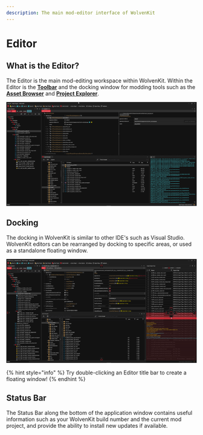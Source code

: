 ```yaml
---
description: The main mod-editor interface of WolvenKit
---
```


# Editor

## What is the Editor?

The Editor is the main mod-editing workspace within WolvenKit. Within the Editor is the [**Toolbar**](toolbar.md) and the docking window for modding tools such as the [**Asset Browser**](asset-browser.md) and [**Project Explorer**](project-explorer.md).

![](<../../.gitbook/assets/8.5 Interface .png>)

## Docking

The docking in WolvenKit is similar to other IDE's such as Visual Studio. WolvenKit editors can be rearranged by docking to specific areas, or used as a standalone floating window.

![](<../../.gitbook/assets/8.5 docking.png>)

{% hint style="info" %}
Try double-clicking an Editor title bar to create a floating window!&#x20;
{% endhint %}

## Status Bar

The Status Bar along the bottom of the application window contains useful information such as your WolvenKit build number and the current mod project, and provide the ability to install new updates if available.
